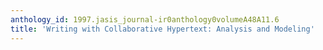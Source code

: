 ```yaml
---
anthology_id: 1997.jasis_journal-ir0anthology0volumeA48A11.6
title: 'Writing with Collaborative Hypertext: Analysis and Modeling'
---
```

